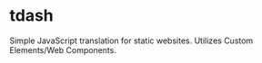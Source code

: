 # tdash
Simple JavaScript translation for static websites. Utilizes Custom Elements/Web Components.
